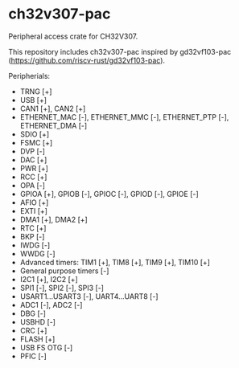 # ch32v307-pac
Peripheral access crate for CH32V307.

This repository includes ch32v307-pac inspired by gd32vf103-pac (https://github.com/riscv-rust/gd32vf103-pac).

Peripherials:
* TRNG [+]
* USB [+]
* CAN1 [+], CAN2 [+]
* ETHERNET_MAC [-], ETHERNET_MMC [-], ETHERNET_PTP [-], ETHERNET_DMA [-]
* SDIO [+]
* FSMC [+]
* DVP [-]
* DAC [+]
* PWR [+]
* RCC [+]
* OPA [-]
* GPIOA [+], GPIOB [-], GPIOC [-], GPIOD [-], GPIOE [-]
* AFIO [+]
* EXTI [+]
* DMA1 [+], DMA2 [+]
* RTC [+]
* BKP [-]
* IWDG [-]
* WWDG [-]
* Advanced timers: TIM1 [+], TIM8 [+], TIM9 [+], TIM10 [+]
* General purpose timers [-]
* I2C1 [+], I2C2 [+]
* SPI1 [-], SPI2 [-], SPI3 [-]
* USART1...USART3 [-], UART4...UART8 [-]
* ADC1 [-], ADC2 [-]
* DBG [-]
* USBHD [-]
* CRC [+]
* FLASH [+]
* USB FS OTG [-]
* PFIC [-]
